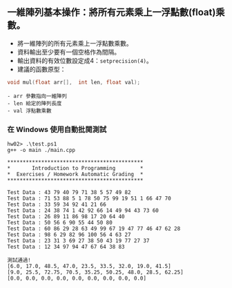 ## 一維陣列基本操作：將所有元素乘上一浮點數(float)乘數。

- 將一維陣列的所有元素乘上一浮點數乘數。
- 資料輸出至少要有一個空格作為間隔。
- 輸出資料的有效位數設定成4：`setprecision(4)`。
- 建議的函數原型：
```C++
void mul(float arr[],  int len, float val);
```
    - arr 參數指向一維陣列
    - len 給定的陣列長度
    - val 浮點數乘數

### 在 Windows 使用自動批閱測試
```shell
hw02> .\test.ps1
g++ -o main ./main.cpp

********************************************
*       Introduction to Programming        *
*  Exercises / Homework Automatic Grading  *
********************************************

Test Data : 43 79 40 79 71 38 5 57 49 82
Test Data : 71 53 88 5 1 78 50 75 99 19 51 1 66 47 70
Test Data : 33 59 34 92 41 21 66
Test Data : 24 38 74 1 42 92 66 14 49 94 43 73 60
Test Data : 26 89 11 86 98 17 20 64 40
Test Data : 50 56 6 90 55 44 50 80
Test Data : 60 86 29 28 63 49 99 67 19 47 77 46 47 62 28
Test Data : 98 6 29 82 96 100 56 4 63 27
Test Data : 23 31 3 69 27 38 50 43 19 77 27 37
Test Data : 12 34 97 94 47 67 64 38 83

測試通過!
[6.0, 17.0, 48.5, 47.0, 23.5, 33.5, 32.0, 19.0, 41.5]
[9.0, 25.5, 72.75, 70.5, 35.25, 50.25, 48.0, 28.5, 62.25]
[0.0, 0.0, 0.0, 0.0, 0.0, 0.0, 0.0, 0.0, 0.0]
```

